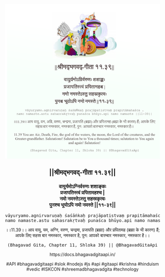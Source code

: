 <img src="../../asset/BG_11_39.png"/>
<center><h2>||श्रीमद्‍भगवद्‍-गीता ११.३९||</h2>
<h3>वायुर्यमोऽग्निर्वरुणः शशाङ्कः<br/>प्रजापतिस्त्वं प्रपितामहश्च |<br/>नमो नमस्तेऽस्तु सहस्रकृत्वः<br/>पुनश्च भूयोऽपि नमो नमस्ते ||११-३९||</h3>
<pre>vāyuryamo.agnirvaruṇaḥ śaśāṅkaḥ prajāpatistvaṃ prapitāmahaśca .<br/>namo namaste.astu sahasrakṛtvaḥ punaśca bhūyo.api namo namaste ||11-39||</pre>
<p>।।11.39।। आप वायु, यम, अग्नि, वरुण, चन्द्रमा, प्रजापति (ब्रह्मा) और प्रपितामह (ब्रह्मा के भी कारण) हैं; आपके लिए सहस्र बार नमस्कार, नमस्कार है, पुन: आपको बारम्बार नमस्कार, नमस्कार है।।</p>
<pre>(Bhagavad Gita, Chapter 11, Shloka 39) || @BhagavadGitaApi</pre><p>https://docs.bhagavadgitaapi.in/</p><p>#API #bhagavadgitaapi #slok #nodejs #js #api #gitaapi #krishna #hinduism #vedic #ISKCON #shreemadbhagavadgita #technology</p></center>